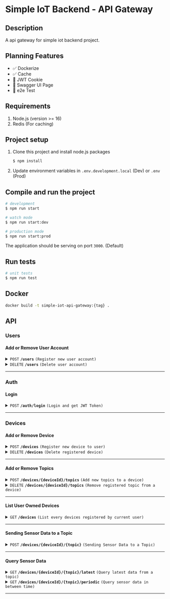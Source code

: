 # Simple IoT Backend - API Gateway

## Description

A api gateway for simple iot backend project.

## Planning Features

- :white_check_mark: Dockerize
- :white_check_mark: Cache
- :black_square_button: JWT Cookie
- :black_square_button: Swagger UI Page
- :black_square_button: e2e Test

## Requirements

1. Node.js (version >= 16)
2. Redis (For caching)

## Project setup

1. Clone this project and install node.js packages

    ```bash
    $ npm install
    ```

2. Update environment variables in `.env.development.local` (Dev) or `.env` (Prod)

## Compile and run the project

```bash
# development
$ npm run start

# watch mode
$ npm run start:dev

# production mode
$ npm run start:prod
```

The application should be serving on port `3000`. (Default)

## Run tests

```bash
# unit tests
$ npm run test
```

## Docker

```bash
docker build -t simple-iot-api-gateway:{tag} .
```

## API

### Users

#### Add or Remove User Account

<details>
 <summary><code>POST</code> <code><b>/users</b></code> <code>(Register new user account)</code></summary>

##### Authentication

> None

##### Parameters

> None

##### Body

> | name | type | data type | description |
> |------|------|-----------|-------------|
> | username   | required | string | string of username  |
> | password   | required | string | string of password  |


##### Responses

> | http code | content-type | response |
> |-----------|--------------|----------|
> | `201` | `application/json` | `{"id": 1 ,"username": hello}` |
> | `400` | `application/json` | `{"message": "Validation failed","statusCode": 400}` |
> | `409` | `application/json` | `{"message": "Username already exists","error": "Conflict","statusCode": 409}` |

##### Example cURL

> ```javascript
> curl --location 'http://localhost:3000/users' \
> --header 'Content-Type: application/json' \
> --data '{
>    "username": "hello",
>    "password": "world"
> }'
> ```

</details>

<details>
 <summary><code>DELETE</code> <code><b>/users</b></code> <code>(Delete user account)</code></summary>

##### Authentication

> | header | type | description |      
> |--------|------|-------------|
> | Authorization   | Bearer {{JWT_TOKEN}} | Get from /auth/login |


##### Parameters

> None

##### Body

> | name      |  type     | data type               | description                                                           |
> |-----------|-----------|-------------------------|-----------------------------------------------------------------------|
> | password   | required | string | string of password


##### Responses

> | http code     | content-type                      | response                                                            |
> |---------------|-----------------------------------|---------------------------------------------------------------------|
> | `200`         | `application/json`        | `{"id": 1, "username": "hello"}`|
> | `400`         | `application/json`                | `{"message": "Validation failed","statusCode": 400}`|
> | `401`         | `application/json`         | `{"message": "Unauthorized","statusCode": 401}`|
> | `404`         | `application/json`         | `{"message": "User does not exist","statusCode": 404}`|

##### Example cURL

> ```javascript
> curl --location --request DELETE 'http://localhost:3000/users' \
> --header 'Authorization: Bearer {{JWT_TOKEN}}' \
> --header 'Content-Type: application/json' \
> --data '{
>    "password": "world"
> }'
> ```

</details>

---------------------------------------------------------

### Auth

#### Login

<details>
 <summary><code>POST</code> <code><b>/auth/login</b></code> <code>(Login and get JWT Token)</code></summary>

##### Authentication

> None

##### Parameters

> None

##### Body

> | name      |  type     | data type               | description                                                           |
> |-----------|-----------|-------------------------|-----------------------------------------------------------------------|
> | username   | required | string | string of username  |
> | password   | required | string | string of password


##### Responses

> | http code | content-type | response |
> |-----------|--------------|----------|
> | `200`     | `application/json` | `{"accessToken": {{JWT_TOKEN}}}`|
> | `400`     | `application/json` | `{"message": "Validation failed","statusCode": 400}`|
> | `401`     | `application/json` | `{"message": "Incorrect password","statusCode": 401}`|
> | `404`     | `application/json` | `{"message": "User doesn't exist","statusCode": 404}`|

##### Example cURL

> ```javascript
> curl --location 'http://localhost:3000/auth/login' \
> --header 'Content-Type: application/json' \
> --data '{
>    "username": "hello",
>    "password": "world"
> }'
> ```

</details>

------------------------------------------------------

### Devices

#### Add or Remove Device

<details>
 <summary><code>POST</code> <code><b>/devices</b></code> <code>(Register new device to user)</code></summary>

##### Authentication

> | header | type | description |      
> |--------|------|-------------|
> | Authorization   | Bearer {{JWT_TOKEN}} | Get from /auth/login |

##### Parameters

> None

##### Body

> | name | type | data type | description |
> |------|------|-----------|-------------|
> | name   | required | string   | Name of the device  |
> | topics | optional | string[] or string | Topics to be registered   |


##### Responses

> | http code | content-type | response |
> |-----------|--------------|----------|
> | `201` | `application/json` | `{"id": 1, "name": "device1", "userId": 1, "topics": ["temp", "rh"]}` |
> | `400` | `application/json` | `{"message": "Validation failed","statusCode": 400}` |
> | `400` | `application/json` | `{"message": "Device name is missing","statusCode": 400}` |
> | `404` | `application/json` | `{"message": "User not found","statusCode": 404}` |

##### Example cURL

> ```javascript
> curl --location 'http://localhost:3000/devices' \
> --header 'Authorization: Bearer {{JWT_TOKEN}}' \
> --header 'Content-Type: application/json' \
> --data '{
>    "name": "device1",
>    "topics": ["temp","rh"]
>}'
> ```

</details>

<details>
 <summary><code>DELETE</code> <code><b>/devices</b></code> <code>(Delete registered device)</code></summary>

##### Authentication

> | header      |  type    | description   |      
> |-----------|-----------|-------------------------|
> | Authorization   | Bearer {{JWT_TOKEN}} | Get from /auth/login


##### Parameters

> None

##### Body

> | name      |  type     | data type               | description                                                           |
> |-----------|-----------|-------------------------|-----------------------------------------------------------------------|
> | id  | required | string or number | device id to be delete |


##### Responses

> | http code     | content-type                      | response                                                            |
> |---------------|-----------------------------------|---------------------------------------------------------------------|
> | `200`         | `application/json`        | `{"id": 1, "name": "device2", "userId": 1, "topics": ["temp", "rh"]}`|
> | `400`         | `application/json`         | `{"message": "Validation failed","statusCode": 400}`|
> | `401`         | `application/json`         | `{"message": "Unauthorized","statusCode": 401}`|
> | `404`         | `application/json`         | `{"message": "Device with id {{deviceId}} was not found for user with id {{userId}}","statusCode": 404}`|
> | `404`         | `application/json`         | `{"message": "User not found","statusCode": 404}`|

##### Example cURL

> ```javascript
> curl --location --request DELETE 'http://localhost:3000/devices' \
> --header 'Authorization: Bearer {{JWT_TOKEN}}' \
> --header 'Content-Type: application/json' \
> --data '{
>    "id": "1"
> }'
> ```

</details>

--------------------------------------------------------------------

#### Add or Remove Topics

<details>
 <summary><code>POST</code> <code><b>/devices/{deviceId}/topics</b></code> <code>(Add new topics to a device)</code></summary>

##### Authentication

> | header | type | description |      
> |--------|------|-------------|
> | Authorization   | Bearer {{JWT_TOKEN}} | Get from /auth/login |

##### Parameters

> | name | type | data type | description |
> |------|------|-----------|-------------|
> | `deviceId` | required | number | target device id to add topics |

##### Body

> | name | type | data type | description |
> |------|------|-----------|-------------|
> | topics   | required | string[] or string   | topics to be added |


##### Responses

> | http code | content-type | response |
> |-----------|--------------|----------|
> | `201` | `application/json` | `{"topicsAdded": 1, "topics": ["air"]}` |
> | `400`         | `application/json`                | `{"message": "Validation failed","statusCode": 400}`|
> | `400`         | `application/json`         | `{"message": "Topics are already registered","statusCode": 400}`|
> | `401`         | `application/json`         | `{"message": "Unauthorized","statusCode": 401}`|
> | `404`         | `application/json`         | `{"message": "Device with id {{deviceId}} was not found for user with id {{userId}}","statusCode": 404}`|
> | `404`         | `application/json`         | `{"message": "User not found","statusCode": 404}`|

##### Example cURL

> ```javascript
> curl --location 'http://localhost:3000/devices/1/topics' \
> --header 'Authorization: Bearer {{JWT_TOKEN}}' \
> --header 'Content-Type: application/json' \
> --data '{
>    "topics": "air"
>}'
> ```

</details>

<details>
 <summary><code>DELETE</code> <code><b>/devices/{deviceId}/topics</b></code> <code>(Remove registered topic from a device)</code></summary>

##### Authentication

> | header      |  type    | description   |      
> |-----------|-----------|-------------------------|
> | Authorization   | Bearer {{JWT_TOKEN}} | Get from /auth/login


##### Parameters

> | name | type | data type | description |
> |------|------|-----------|-------------|
> | `deviceId` | required | number | target device id to delete topics |

##### Body

> | name      |  type     | data type               | description                                                           |
> |-----------|-----------|-------------------------|-----------------------------------------------------------------------|
> | topics  | required | string or string[] | topics to be removed |


##### Responses

> | http code | content-type | response |
> |-----------|--------------|----------|
> | `201` | `application/json` | `{"topicsRemoved": 1, "topics": ["air"]}` |
> | `400`         | `application/json`                | `{"message": "Validation failed","statusCode": 400}`|
> | `400`         | `application/json`         | `{"message": "Topics are not registered","statusCode": 400}`|
> | `401`         | `application/json`         | `{"message": "Unauthorized","statusCode": 401}`|
> | `404`         | `application/json`         | `{"message": "Device with id {{deviceId}} was not found for user with id {{userId}}","statusCode": 404}`|
> | `404`         | `application/json`         | `{"message": "User not found","statusCode": 404}`|

##### Example cURL

> ```javascript
> curl --location --request DELETE 'http://localhost:3000/devices/1/topics' \
> --header 'Authorization: Bearer {{JWT_TOKEN}}' \
> --header 'Content-Type: application/json' \
> --data '{
>    "topics": "air"
> }'
> ```

</details>

----------------------------------------------

#### List User Owned Devices

<details>
 <summary><code>GET</code> <code><b>/devices</b></code> <code>(List every devices registered by current user)</code></summary>

##### Authentication

> | header      |  type    | description   |      
> |-----------|-----------|-------------------------|
> | Authorization   | Bearer {{JWT_TOKEN}} | Get from /auth/login


##### Parameters

> None

##### Body

> None


##### Responses

> | http code | content-type | response |
> |-----------|--------------|----------|
> | `200` | `application/json` | `[{"id": 1, "name": "device1", "userId": 1,  "topics": ["temp", "rh"]}]` |
> | `401`         | `application/json`         | `{"message": "Unauthorized","statusCode": 401}`|
> | `404`         | `application/json`         | `{"message": "No devices found","statusCode": 404}`|

##### Example cURL

> ```javascript
> curl --location 'http://localhost:3000/devices' \
> --header 'Authorization: Bearer {{JWT_TOKEN}}'
> ```

</details>


----------------------------------------------

#### Sending Sensor Data to a Topic

<details>
 <summary><code>POST</code> <code><b>/devices/{deviceId}/{topic}</b></code> <code>(Sending Sensor Data to a Topic)</code></summary>

##### Authentication

> | header | type | description |      
> |--------|------|-------------|
> | Authorization   | Bearer {{JWT_TOKEN}} | Get from /auth/login |

##### Parameters

> | name | type | data type | description |
> |------|------|-----------|-------------|
> | `deviceId` | required | number | target device id to storing data |
> | `topic` | required | string | target topic to storing data |

##### Body

> | name | type | data type | description |
> |------|------|-----------|-------------|
> | payload | required | object or object[] | `{timestamp: {{iso_timestamp}}, value: {{number}}}` |


##### Responses

> | http code | content-type | response |
> |-----------|--------------|----------|
> | `201` | `application/json` | `[{ "timestamp": {{iso_timestamp}},"value":{{number}} }, ...]` |
> | `400`         | `application/json`                | `{"message": "Validation failed","statusCode": 400}`|
> | `401`         | `application/json`         | `{"message": "Unauthorized","statusCode": 401}`|
> | `401`         | `application/json`         | `{"message": "Requester is not the owner of the device","statusCode": 401}`|
> | `404`         | `application/json`         | `{"message": "Device with id {{device_id}} was not found","statusCode": 404}`|
> | `404`         | `application/json`         | `{"message": "User not found","statusCode": 404}`|

##### Example cURL

> ```javascript
> curl --location 'http://localhost:3000/devices/1/temp' \
> --header 'Authorization: Bearer {{JWT_TOKEN}}' \
> --header 'Content-Type: application/json' \
> --data '{
>   "payload": [
>        {
>            "value": 0
>        },
>        {
>            "timestamp": "2024-10-18T08:54:50.318Z",
>            "value" : 3
>        }
>    ]
>}'
> ```

#### Example Response

>```javascript
>[
>    {
>        "timestamp": "2024-10-18T10:57:26.776Z",
>        "value": 0
>    },
>    {
>        "timestamp": "2024-10-18T10:54:05.904Z",
>        "value": 3
>    }
>]
>```

</details>

----------------------------------------------

#### Query Sensor Data

<details>
 <summary><code>GET</code> <code><b>/devices/{deviceId}/{topic}/latest</b></code> <code>(Query latest data from a topic)</code></summary>

##### Authentication

> | header | type | description |      
> |--------|------|-------------|
> | Authorization   | Bearer {{JWT_TOKEN}} | Get from /auth/login |

##### Parameters

> | name | type | data type | description |
> |------|------|-----------|-------------|
> | `deviceId` | required | number | target device id to storing data |
> | `topic` | required | string | target topic to storing data |

##### Query Parameters

> | name | type | data type | description |
> |------|------|-----------|-------------|
> | `unix` | optional | boolean | true if want timestamp body to be in unix timestamp otherwise in iso timestamp (default) |

##### Body

> None


##### Responses

> | http code | content-type | response |
> |-----------|--------------|----------|
> | `200` | `application/json` | `{ "timestamp": {{iso/unix_timestamp}},"value":{{number}} }` |
> | `401`         | `application/json`         | `{"message": "Unauthorized","statusCode": 401}`|
> | `401`         | `application/json`         | `{"message": "Requester is not the owner of the device","statusCode": 401}`|
> | `404`         | `application/json`         | `{"message": "Device with id {{device_id}} was not found","statusCode": 404}`|
> | `404`         | `application/json`         | `{"message": "User not found","statusCode": 404}`|
> | `404`         | `application/json`         | `{"message": "No Latest Data Found","statusCode": 404}`|

##### Example cURL

> ```javascript
> curl --location 'http://localhost:3000/devices/1/temp/latest' \
> --header 'Authorization: Bearer {{JWT_TOKEN}}'
> ```

#### Example Response

>```javascript
>{
>    "timestamp": "2024-10-18T10:57:26.776Z",
>    "value": 0
>}
>```

</details>

<details>
 <summary><code>GET</code> <code><b>/devices/{deviceId}/{topic}/periodic</b></code> <code>(Query sensor data in between time)</code></summary>

##### Authentication

> | header | type | description |      
> |--------|------|-------------|
> | Authorization   | Bearer {{JWT_TOKEN}} | Get from /auth/login |

##### Parameters

> | name | type | data type | description |
> |------|------|-----------|-------------|
> | `deviceId` | required | number | target device id to storing data |
> | `topic` | required | string | target topic to storing data |

##### Query Parameters

> | name | type | data type | description |
> |------|------|-----------|-------------|
> | `unix` | optional | boolean | true if want timestamp body to be in unix timestamp otherwise in iso timestamp (default) |

##### Body

> | name | type | data type | description |
> |------|------|-----------|-------------|
> | from | required | ISO String Datetime | datetime indicating the starting point of requested data |
> | to   | required | ISO String Datetime |  datetime indicating the end of requested data |


##### Responses

> | http code | content-type | response |
> |-----------|--------------|----------|
> | `200` | `application/json` | `[{ "timestamp": {{iso/unix_timestamp}},"value":{{number}}, ...]}` |
> | `401`         | `application/json`         | `{"message": "Unauthorized","statusCode": 401}`|
> | `401`         | `application/json`         | `{"message": "Requester is not the owner of the device","statusCode": 401}`|
> | `404`         | `application/json`         | `{"message": "Device with id {{device_id}} was not found","statusCode": 404}`|
> | `404`         | `application/json`         | `{"message": "User not found","statusCode": 404}`|
> | `404`         | `application/json`         | `{"message": "No Data Found From The Given Period","statusCode": 404}`|

##### Example cURL

> ```javascript
> curl --location 'http://localhost:3000/devices/1/temp/periodic' \
> --header 'Authorization: Bearer {{JWT_TOKEN}}' \
> --header 'Content-Type: application/json' \
> --data '{
>    "from": "2024-10-18T11:03:28.273Z",
>    "to": "2024-10-18T11:05:28.273Z"
>}'
> ```

#### Example Response

>```javascript
>[
>    {
>        "timestamp": "2024-10-18T11:05:25.896Z",
>        "value": 1
>    },
>    {
>        "timestamp": "2024-10-18T11:05:25.062Z",
>        "value": 1
>    }
>]
>```

</details>

----------------------------------------------